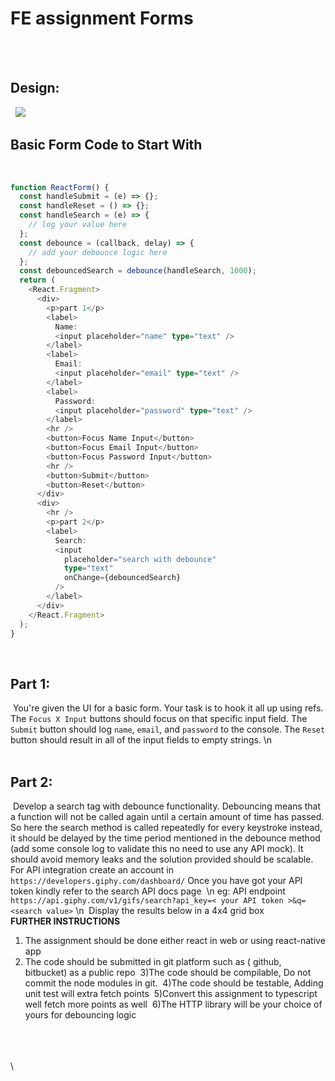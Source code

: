 # FE assignment Forms

​
\
​

## Design:

​
​
![](/api/attachments.redirect?id=77a3c2f1-c7ac-4dbb-8130-58dad47a0f56)
​

## Basic Form Code to Start With

​

```typescript
function ReactForm() {
  const handleSubmit = (e) => {};
  const handleReset = () => {};
  const handleSearch = (e) => {
    // log your value here
  };
  const debounce = (callback, delay) => {
    // add your debounce logic here
  };
  const debouncedSearch = debounce(handleSearch, 1000);
  return (
    <React.Fragment>
      <div>
        <p>part 1</p>
        <label>
          Name:
          <input placeholder="name" type="text" />
        </label>
        <label>
          Email:
          <input placeholder="email" type="text" />
        </label>
        <label>
          Password:
          <input placeholder="password" type="text" />
        </label>
        <hr />
        <button>Focus Name Input</button>
        <button>Focus Email Input</button>
        <button>Focus Password Input</button>
        <hr />
        <button>Submit</button>
        <button>Reset</button>
      </div>
      <div>
        <hr />
        <p>part 2</p>
        <label>
          Search:
          <input
            placeholder="search with debounce"
            type="text"
            onChange={debouncedSearch}
          />
        </label>
      </div>
    </React.Fragment>
  );
}
```

​

## Part 1:

​
You're given the UI for a basic form. Your task is to hook it all up using refs. The `Focus X Input` buttons should focus on that specific input field. The `Submit` button should log `name`, `email`, and `password` to the console. The `Reset` button should result in all of the input fields to empty strings. \n  
​

## Part 2:

​
Develop a search tag with debounce functionality. Debouncing means that a function will not be called again until a certain amount of time has passed. So here the search method is called repeatedly for every keystroke instead, it should be delayed by the time period mentioned in the debounce method (add some console log to validate this no need to use any API mock). It should avoid memory leaks and the solution provided should be scalable. For API integration create an account in `https://developers.giphy.com/dashboard/` Once you have got your API token kindly refer to the search API docs page
​
\n eg: API endpoint
​
`https://api.giphy.com/v1/gifs/search?api_key=< your API token >&q=<search value>` \n
​
Display the results below in a 4x4 grid box
​
​
\
**FURTHER INSTRUCTIONS**
​

1.  The assignment should be done either react in web or using react-native app
    ​
2.  The code should be submitted in git platform such as ( github, bitbucket) as a public repo
    ​
    3)The code should be compilable, Do not commit the node modules in git.
    ​
    4)The code should be testable, Adding unit test will extra fetch points
    ​
    5)Convert this assignment to typescript well fetch more points as well
    ​
    6)The HTTP library will be your choice of yours for debouncing logic
    ​
    ​

​
​
\
​
\
​
\
​
\
